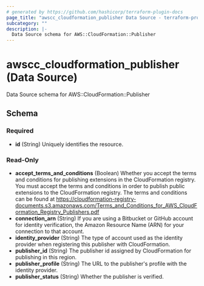 ```yaml
---
# generated by https://github.com/hashicorp/terraform-plugin-docs
page_title: "awscc_cloudformation_publisher Data Source - terraform-provider-awscc"
subcategory: ""
description: |-
  Data Source schema for AWS::CloudFormation::Publisher
---
```


# awscc_cloudformation_publisher (Data Source)

Data Source schema for AWS::CloudFormation::Publisher



<!-- schema generated by tfplugindocs -->
## Schema

### Required

- **id** (String) Uniquely identifies the resource.

### Read-Only

- **accept_terms_and_conditions** (Boolean) Whether you accept the terms and conditions for publishing extensions in the CloudFormation registry. You must accept the terms and conditions in order to publish public extensions to the CloudFormation registry. The terms and conditions can be found at https://cloudformation-registry-documents.s3.amazonaws.com/Terms_and_Conditions_for_AWS_CloudFormation_Registry_Publishers.pdf
- **connection_arn** (String) If you are using a Bitbucket or GitHub account for identity verification, the Amazon Resource Name (ARN) for your connection to that account.
- **identity_provider** (String) The type of account used as the identity provider when registering this publisher with CloudFormation.
- **publisher_id** (String) The publisher id assigned by CloudFormation for publishing in this region.
- **publisher_profile** (String) The URL to the publisher's profile with the identity provider.
- **publisher_status** (String) Whether the publisher is verified.


